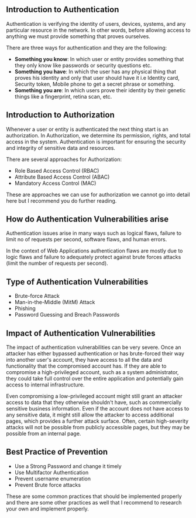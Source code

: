 ## Introduction to Authentication

Authentication is verifying the identity of users, devices, systems, and any particular resource in the network. In other words, before allowing access to anything we must provide something that proves ourselves.

There are three ways for authentication and they are the following:

- **Something you know**: In which user or entity provides something that they only know like passwords or security questions etc.
- **Something you have**: In which the user has any physical thing that proves his identity and only that user should have it i.e Identity card, Security token, Mobile phone to get a secret phrase or something.
- **Something you are**: In which users prove their identity by their genetic things like a fingerprint, retina scan, etc.

## Introduction to Authorization

Whenever a user or entity is authenticated the next thing start is an authorization. In Authorization, we determine its permission, rights, and total access in the system. Authentication is important for ensuring the security and integrity of sensitive data and resources.

There are several approaches for Authorization:

- Role Based Access Control (RBAC)
- Attribute Based Access Control (ABAC)
- Mandatory Access Control (MAC)

These are approaches we can use for authorization we cannot go into detail here but I recommend you do further reading.

## How do Authentication Vulnerabilities arise

Authentication issues arise in many ways such as logical flaws, failure to limit no of requests per second, software flaws, and human errors.

In the context of Web Applications authentication flaws are mostly due to logic flaws and failure to adequately protect against brute forces attacks (limit the number of requests per second). 

## Type of Authentication Vulnerabilities

- Brute-force Attack
- Man-in-the-Middle (MitM) Attack
- Phishing
- Password Guessing and Breach Passwords

## Impact of Authentication Vulnerabilities

The impact of authentication vulnerabilities can be very severe. Once an attacker has either bypassed authentication or has brute-forced their way into another user's account, they have access to all the data and functionality that the compromised account has. If they are able to compromise a high-privileged account, such as a system administrator, they could take full control over the entire application and potentially gain access to internal infrastructure.

Even compromising a low-privileged account might still grant an attacker access to data that they otherwise shouldn't have, such as commercially sensitive business information. Even if the account does not have access to any sensitive data, it might still allow the attacker to access additional pages, which provides a further attack surface. Often, certain high-severity attacks will not be possible from publicly accessible pages, but they may be possible from an internal page.

## Best Practice of Prevention

- Use a Strong Password and change it timely
- Use Multifactor Authentication
- Prevent username enumeration
- Prevent Brute force attacks

These are some common practices that should be implemented properly and there are some other practices as well that I recommend to research your own and implement properly.
